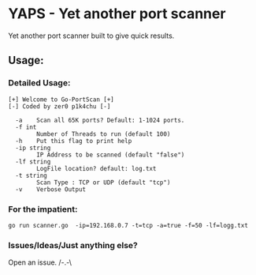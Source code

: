 # YAPS - Yet another port scanner
Yet another port scanner built to give quick results.

## Usage: 

### Detailed Usage: 
```
[+] Welcome to Go-PortScan [+]
[-] Coded by zer0 p1k4chu [-]

  -a    Scan all 65K ports? Default: 1-1024 ports.
  -f int
        Number of Threads to run (default 100)
  -h    Put this flag to print help
  -ip string
        IP Address to be scanned (default "false")
  -lf string
        LogFile location? default: log.txt
  -t string
        Scan Type : TCP or UDP (default "tcp")
  -v    Verbose Output

```

### For the impatient:
```
go run scanner.go  -ip=192.168.0.7 -t=tcp -a=true -f=50 -lf=logg.txt
```
### Issues/Ideas/Just anything else? 

Open an issue. /-.-\ 

